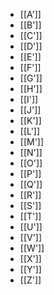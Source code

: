 - [[A']]
- [[B']]
- [[C']]
- [[D']]
- [[E']]
- [[F']]
- [[G']]
- [[H']]
- [[I']]
- [[J']]
- [[K']]
- [[L']]
- [[M']]
- [[N']]
- [[O']]
- [[P']]
- [[Q']]
- [[R']]
- [[S']]
- [[T']]
- [[U']]
- [[V']]
- [[W']]
- [[X']]
- [[Y']]
- [[Z']]
